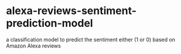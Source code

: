 # alexa-reviews-sentiment-prediction-model
 a classification model to predict the sentiment either (1 or 0) based on Amazon Alexa reviews
